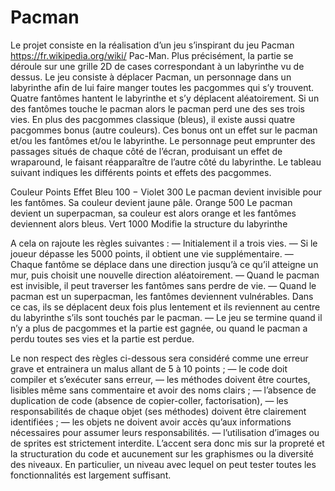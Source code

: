 # Pacman

Le projet consiste en la réalisation d’un jeu s’inspirant du jeu Pacman https://fr.wikipedia.org/wiki/
Pac-Man.
Plus précisément, la partie se déroule sur une grille 2D de cases correspondant à un labyrinthe vu de dessus. Le
jeu consiste à déplacer Pacman, un personnage dans un labyrinthe afin de lui faire manger toutes les pacgommes
qui s’y trouvent. Quatre fantômes hantent le labyrinthe et s’y déplacent aléatoirement. Si un des fantômes touche le
pacman alors le pacman perd une des ses trois vies. En plus des pacgommes classique (bleus), il existe aussi quatre
pacgommes bonus (autre couleurs). Ces bonus ont un effet sur le pacman et/ou les fantômes et/ou le labyrinthe.
Le personnage peut emprunter des passages situés de chaque côté de l’écran, produisant un effet de wraparound,
le faisant réapparaître de l’autre côté du labyrinthe. Le tableau suivant indiques les différents points et effets des
pacgommes.

Couleur Points Effet
Bleu     100     −
Violet   300    Le pacman devient invisible pour les fantômes. Sa couleur devient jaune pâle.
Orange   500    Le pacman devient un superpacman, sa couleur est alors orange et les fantômes deviennent alors bleus.
Vert     1000   Modifie la structure du labyrinthe

A cela on rajoute les règles suivantes :
— Initialement il a trois vies.
— Si le joueur dépasse les 5000 points, il obtient une vie supplémentaire.
— Chaque fantôme se déplace dans une direction jusqu’à ce qu’il atteigne un mur, puis choisit une nouvelle
direction aléatoirement.
— Quand le pacman est invisible, il peut traverser les fantômes sans perdre de vie.
— Quand le pacman est un superpacman, les fantômes deviennent vulnérables. Dans ce cas, ils se déplacent
deux fois plus lentement et ils reviennent au centre du labyrinthe s’ils sont touchés par le pacman.
— Le jeu se termine quand il n’y a plus de pacgommes et la partie est gagnée, ou quand le pacman a perdu
toutes ses vies et la partie est perdue.

Le non respect des règles ci-dessous sera considéré comme une erreur grave et entrainera un
malus allant de 5 à 10 points ;
— le code doit compiler et s’exécuter sans erreur,
— les méthodes doivent être courtes, lisibles même sans commentaire et avoir des noms clairs ;
— l’absence de duplication de code (absence de copier-coller, factorisation),
— les responsabilités de chaque objet (ses méthodes) doivent être clairement identifiées ;
— les objets ne doivent avoir accès qu’aux informations nécessaires pour assumer leurs responsabilités.
— l’utilisation d’images ou de sprites est strictement interdite.
L’accent sera donc mis sur la propreté et la structuration du code et aucunement sur les graphismes ou la
diversité des niveaux. En particulier, un niveau avec lequel on peut tester toutes les fonctionnalités est largement
suffisant.
